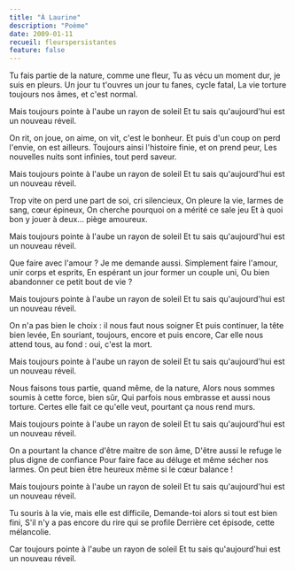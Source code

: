 ```yaml
---
title: "À Laurine"
description: "Poème"
date: 2009-01-11
recueil: fleurspersistantes
feature: false
---
```


Tu fais partie de la nature, comme une fleur,
Tu as vécu un moment dur, je suis en pleurs.
Un jour tu t'ouvres un jour tu fanes, cycle fatal,
La vie torture toujours nos âmes, et c'est normal.

Mais toujours pointe à l'aube un rayon de soleil
Et tu sais qu'aujourd'hui est un nouveau réveil.

On rit, on joue, on aime, on vit, c'est le bonheur.
Et puis d'un coup on perd l'envie, on est ailleurs.
Toujours ainsi l'histoire finie, et on prend peur,
Les nouvelles nuits sont infinies, tout perd saveur.

Mais toujours pointe à l'aube un rayon de soleil
Et tu sais qu'aujourd'hui est un nouveau réveil.

Trop vite on perd une part de soi, cri silencieux,
On pleure la vie, larmes de sang, cœur épineux,
On cherche pourquoi on a mérité ce sale jeu
Et à quoi bon y jouer à deux... piège amoureux.

Mais toujours pointe à l'aube un rayon de soleil
Et tu sais qu'aujourd'hui est un nouveau réveil.

Que faire avec l'amour ? Je me demande aussi.
Simplement faire l'amour, unir corps et esprits,
En espérant un jour former un couple uni,
Ou bien abandonner ce petit bout de vie ?

Mais toujours pointe à l'aube un rayon de soleil
Et tu sais qu'aujourd'hui est un nouveau réveil.

On n'a pas bien le choix : il nous faut nous soigner
Et puis continuer, la tête bien levée,
En souriant, toujours, encore et puis encore,
Car elle nous attend tous, au fond : oui, c'est la mort.

Mais toujours pointe à l'aube un rayon de soleil
Et tu sais qu'aujourd'hui est un nouveau réveil.

Nous faisons tous partie, quand même, de la nature,
Alors nous sommes soumis à cette force, bien sûr,
Qui parfois nous embrasse et aussi nous torture.
Certes elle fait ce qu'elle veut, pourtant ça nous rend murs.

Mais toujours pointe à l'aube un rayon de soleil
Et tu sais qu'aujourd'hui est un nouveau réveil.

On a pourtant la chance d'être maitre de son âme,
D'être aussi le refuge le plus digne de confiance
Pour faire face au déluge et même sécher nos larmes.
On peut bien être heureux même si le cœur balance !

Mais toujours pointe à l'aube un rayon de soleil
Et tu sais qu'aujourd'hui est un nouveau réveil.

Tu souris à la vie, mais elle est difficile,
Demande-toi alors si tout est bien fini,
S'il n'y a pas encore du rire qui se profile
Derrière cet épisode, cette mélancolie.

Car toujours pointe à l'aube un rayon de soleil
Et tu sais qu'aujourd'hui est un nouveau réveil.
